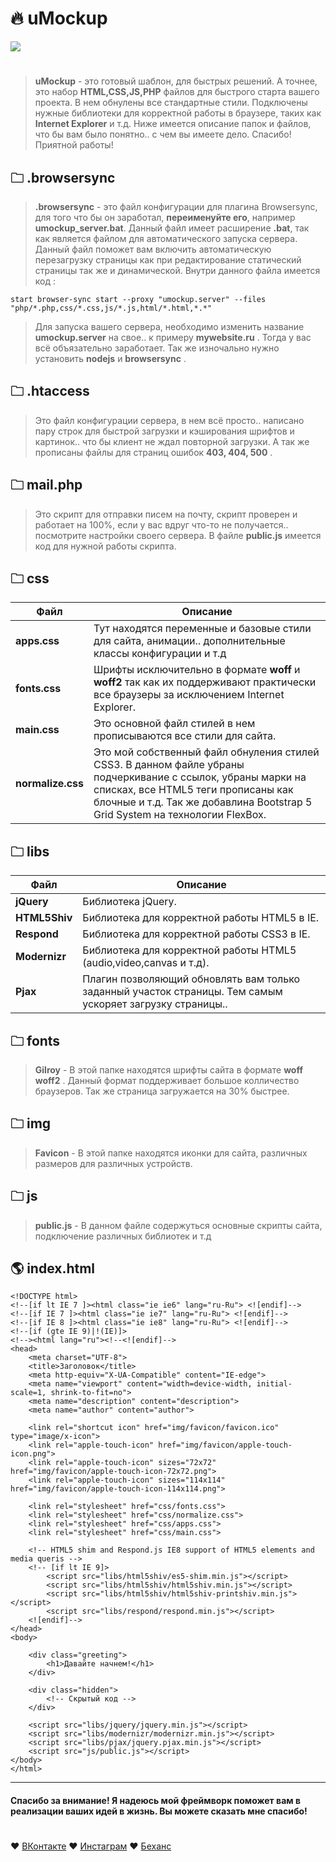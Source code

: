 # 🔥  uMockup



![](https://i.ibb.co/YQnZkfs/4x.jpg)

#


>  **uMockup** - это готовый шаблон, для быстрых решений. А точнее, это набор **HTML,CSS,JS,PHP** файлов для быстрого старта вашего проекта. В нем обнулены все стандартные стили. Подключены нужные библиотеки для корректной работы в браузере, таких как **Internet Explorer** и т.д. Ниже имеется описание папок и файлов, что бы вам было понятно.. с чем вы имеете дело. Спасибо! Приятной работы!


## 🗀 .browsersync


> **.browsersync** - это файл конфигурации для плагина Browsersync, для того что бы он заработал, **переименуйте его**,  например **umockup_server.bat**. Данный файл имеет расширение **.bat**, так как является файлом для автоматического запуска сервера. Данный файл поможет вам включить автоматическую перезагрузку страницы как при редактирование статический страницы так же и динамической.  Внутри данного файла имеется код :
```
start browser-sync start --proxy "umockup.server" --files "php/*.php,css/*.css,js/*.js,html/*.html,*.*"
``` 
> Для запуска вашего сервера, необходимо изменить название **umockup.server** на свое.. к примеру **mywebsite.ru** . Тогда у вас всё объязательно заработает. Так же изночально нужно установить **nodejs** и **browsersync** . 


## 🗀️ .htaccess


> Это файл конфигурации сервера, в нем всё просто.. написано пару строк для быстрой загрузки и кэширования шрифтов и картинок.. что бы клиент не ждал повторной загрузки. А так же прописаны файлы для страниц ошибок **403, 404, 500** .


## 🗀️ mail.php


> Это скрипт для отправки писем на почту, скрипт проверен и работает на 100%, если у вас вдруг что-то не получается.. посмотрите настройки своего сервера. В файле **public.js** имеется код для нужной работы скрипта.


## 🗀 css


| Файл | Описание |
| ------ | ------ |
| **apps.css** | Тут находятся переменные и базовые стили для сайта, анимации.. дополнительные классы конфигурации и т.д |
| **fonts.css** | Шрифты исключительно в формате **woff** и **woff2** так как их поддерживают практически все браузеры за исключением Internet Explorer. |
| **main.css** | Это основной файл стилей в нем прописываются все стили для сайта. |
| **normalize.css** | Это мой собственный файл обнуления стилей CSS3. В данном файле убраны подчеркивание с ссылок, убраны марки на списках, все HTML5 теги прописаны как блочные и т.д. Так же добавлина Bootstrap 5 Grid System на технологии FlexBox. |

## 🗀 libs

| Файл | Описание |
| ------ | ------ |
| **jQuery** | Библиотека jQuery. |
| **HTML5Shiv** | Библиотека для корректной работы HTML5 в IE. |
| **Respond** |  Библиотека для корректной работы CSS3 в IE. |
| **Modernizr** | Библиотека для корректной работы HTML5 (audio,video,canvas и т.д). |
| **Pjax** | Плагин позволяющий обновлять вам только заданный участок страницы. Тем самым ускоряет загрузку страницы.. |


## 🗀 fonts

> **Gilroy** - В этой папке находятся шрифты сайта в формате **woff** **woff2** . Данный формат поддерживает большое колличество браузеров. Так же страница загружается на 30% быстрее.


## 🗀 img


>**Favicon** - В этой папке находятся иконки для сайта, различных размеров для различных устройств.


## 🗀 js

>**public.js** - В данном файле содержуться основные скрипты сайта, подключение различных библиотек и т.д

## 🌎 index.html


```
<!DOCTYPE html>
<!--[if lt IE 7 ]><html class="ie ie6" lang="ru-Ru"> <![endif]-->
<!--[if IE 7 ]><html class="ie ie7" lang="ru-Ru"> <![endif]-->
<!--[if IE 8 ]><html class="ie ie8" lang="ru-Ru"> <![endif]-->
<!--[if (gte IE 9)|!(IE)]>
<!--><html lang="ru"><!--<![endif]-->
<head>
	<meta charset="UTF-8">
	<title>Заголовок</title>
	<meta http-equiv="X-UA-Compatible" content="IE-edge">
	<meta name="viewport" content="width=device-width, initial-scale=1, shrink-to-fit=no">
    <meta name="description" content="description">
	<meta name="author" content="author">

	<link rel="shortcut icon" href="img/favicon/favicon.ico" type="image/x-icon">
	<link rel="apple-touch-icon" href="img/favicon/apple-touch-icon.png">
	<link rel="apple-touch-icon" sizes="72x72" href="img/favicon/apple-touch-icon-72x72.png">
	<link rel="apple-touch-icon" sizes="114x114" href="img/favicon/apple-touch-icon-114x114.png">

	<link rel="stylesheet" href="css/fonts.css">
	<link rel="stylesheet" href="css/normalize.css">
	<link rel="stylesheet" href="css/apps.css">
	<link rel="stylesheet" href="css/main.css">

	<!-- HTML5 shim and Respond.js IE8 support of HTML5 elements and media queris -->
    <!-- [if lt IE 9]>
    	<script src="libs/html5shiv/es5-shim.min.js"></script>
		<script src="libs/html5shiv/html5shiv.min.js"></script>
		<script src="libs/html5shiv/html5shiv-printshiv.min.js"></script>
		<script src="libs/respond/respond.min.js"></script>
    <![endif]-->
</head>
<body>
	
	<div class="greeting">
		<h1>Давайте начнем!</h1>
	</div>

	<div class="hidden">
		<!-- Скрытый код -->
	</div>
	
	<script src="libs/jquery/jquery.min.js"></script>
	<script src="libs/modernizr/modernizr.min.js"></script>
	<script src="libs/pjax/jquery.pjax.min.js"></script>
	<script src="js/public.js"></script>
</body>
</html>

```
---



#### Спасибо за внимание! Я надеюсь мой фреймворк поможет вам в реализации ваших идей в жизнь. Вы можете сказать мне спасибо!

#

❤️ [ВКонтакте](https://vk.com/valgeroff)  ❤️ [Инстаграм](https://instagram.com/valgerofficial)  ❤️ [Беханс](https://www.behance.net/valgerofficial)
